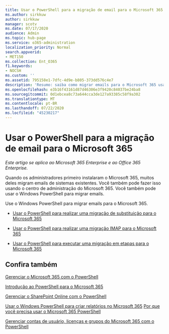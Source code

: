 ```yaml
---
title: Usar o PowerShell para a migração de email para o Microsoft 365
ms.author: sirkkuw
author: sirkkuw
manager: scotv
ms.date: 07/17/2020
audience: Admin
ms.topic: hub-page
ms.service: o365-administration
localization_priority: Normal
search.appverid:
- MET150
ms.collection: Ent_O365
f1.keywords:
- NOCSH
ms.custom: ''
ms.assetid: 795158e1-7dfc-4d9e-b805-373dd576c4e7
description: 'Resumo: saiba como migrar emails para o Microsoft 365 usando o Windows PowerShell.'
ms.openlocfilehash: e3b16f43161d87d46306e3f9420c84037be24ba8
ms.sourcegitcommit: 0d1ebcea8c73a644cca3de127a93385c58f9a302
ms.translationtype: MT
ms.contentlocale: pt-BR
ms.lasthandoff: 07/22/2020
ms.locfileid: "45230217"
---
```

# <a name="use-powershell-for-email-migration-to-microsoft-365"></a>Usar o PowerShell para a migração de email para o Microsoft 365

*Este artigo se aplica ao Microsoft 365 Enterprise e ao Office 365 Enterprise.*

Quando os administradores primeiro instalaram o Microsoft 365, muitos deles migram emails de sistemas existentes. Você também pode fazer isso usando o centro de administração do Microsoft 365. Você também pode usar o Windows PowerShell para migrar emails.
  
Use o Windows PowerShell para migrar emails para o Microsoft 365. 
  
- [Usar o PowerShell para realizar uma migração de substituição para o Microsoft 365](use-powershell-to-perform-a-cutover-migration-to-office-365.md)
    
- [Usar o PowerShell para realizar uma migração IMAP para o Microsoft 365](use-powershell-to-perform-an-imap-migration-to-office-365.md)
    
- [Usar o PowerShell para executar uma migração em etapas para o Microsoft 365](use-powershell-to-perform-a-staged-migration-to-office-365.md)
    
## <a name="see-also"></a>Confira também

[Gerenciar o Microsoft 365 com o PowerShell](manage-office-365-with-office-365-powershell.md)
  
[Introdução ao PowerShell para o Microsoft 365](getting-started-with-office-365-powershell.md)
  
[Gerenciar o SharePoint Online com o PowerShell](manage-sharepoint-online-with-office-365-powershell.md)
  
[Usar o Windows PowerShell para criar relatórios no Microsoft 365](use-windows-powershell-to-create-reports-in-office-365.md) 
 [Por que você precisa usar o Microsoft 365 PowerShell](why-you-need-to-use-office-365-powershell.md)
  
[Gerenciar contas de usuário, licenças e grupos do Microsoft 365 com o PowerShell](manage-user-accounts-and-licenses-with-office-365-powershell.md)

